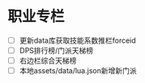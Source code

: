 # 职业专栏

- [ ] 更新data库获取技能系数推栏forceid
- [ ] DPS排行榜/门派天梯榜
- [ ] 右边栏综合天梯榜
- [ ] 本地assets/data/lua.json新增新门派